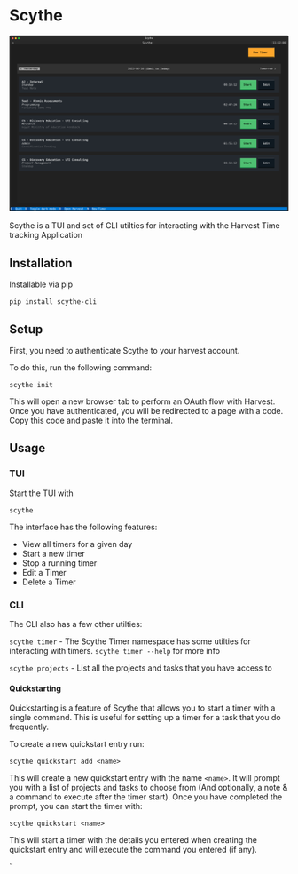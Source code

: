 # Scythe

![Scythe TUI](./images/cover.svg)

Scythe is a TUI and set of CLI utilties for interacting with the Harvest Time tracking Application

## Installation

Installable via pip

```
pip install scythe-cli
```

## Setup

First, you need to authenticate Scythe to your harvest account.

To do this, run the following command:

```
scythe init
```

This will open a new browser tab to perform an OAuth flow with Harvest. Once you have authenticated, you will be redirected to a page with a code. Copy this code and paste it into the terminal.

## Usage

### TUI
Start the TUI with

```
scythe
```

The interface has the following features:

- View all timers for a given day
- Start a new timer
- Stop a running timer
- Edit a Timer
- Delete a Timer


### CLI
The CLI also has a few other utilties:

`scythe timer` - The Scythe Timer namespace has some utilties for interacting with timers. `scythe timer --help` for more info

`scythe projects` - List all the projects and tasks that you have access to


#### Quickstarting
Quickstarting is a feature of Scythe that allows you to start a timer with a single command. This is useful for setting up a timer for a task that you do frequently.

To create a new quickstart entry run:

```
scythe quickstart add <name>
```

This will create a new quickstart entry with the name `<name>`. It will prompt you with a list of projects and tasks to choose from (And optionally, a note & a command to execute after the timer start). Once you have completed the prompt, you can start the timer with:

```
scythe quickstart <name>
```

This will start a timer with the details you entered when creating the quickstart entry and will execute the command you entered (if any).

`
